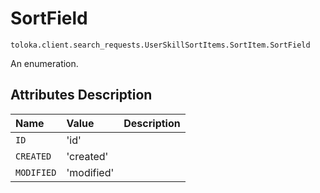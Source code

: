 # SortField
`toloka.client.search_requests.UserSkillSortItems.SortItem.SortField`

An enumeration.

## Attributes Description

| Name | Value | Description |
| :------| :-----------| :----------| 
`ID`|'id'|
`CREATED`|'created'|
`MODIFIED`|'modified'|
